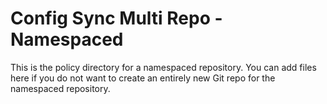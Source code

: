 # Config Sync Multi Repo - Namespaced

This is the policy directory for a namespaced repository. You can add files here
if you do not want to create an entirely new Git repo for the namespaced
repository.
